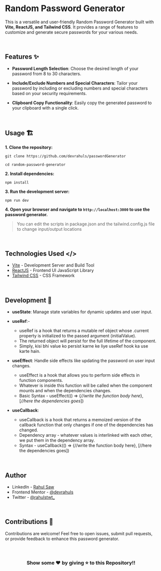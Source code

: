
#  Random Password Generator

This is a versatile and user-friendly Random Password Generator built with **Vite, ReactJS, and Tailwind CSS**. It provides a range of features to customize and generate secure passwords for your various needs.

<br/>

## Features ✨

-   **Password Length Selection**: Choose the desired length of your password from 8 to 30 characters.
    
-   **Include/Exclude Numbers and Special Characters**: Tailor your password by including or excluding numbers and special characters based on your security requirements.
    
-   **Clipboard Copy Functionality**: Easily copy the generated password to your clipboard with a single click.

<br/>

## Usage 🏗️

**1.  Clone the repository:**

```
git clone https://github.com/devrahuls/passwordGenerator
```
```
cd random-password-generator
``` 
    
**2.  Install dependencies:**
 ```
 npm install
 ``` 
    
**3.  Run the development server:**
 ```
 npm run dev
 ``` 
    
**4.  Open your browser and navigate to `http://localhost:3000` to use the password generator.**

>You can edit the scripts in package.json and the tailwind.config.js file to change input/output locations

<br/>

## Technologies Used </>
-   [Vite](https://vitejs.dev/) - Development Server and Build Tool
-   [ReactJS](https://reactjs.org/) - Frontend UI JavaScript Library
-   [Tailwind CSS](https://tailwindcss.com/) - CSS Framework

<br/>

## Development 🚀

-   **useState**: Manage state variables for dynamic updates and user input.

-   **useRef**:- 
	- useRef is a hook that returns a mutable ref object whose .current property is initialized to the passed argument (initialValue). 
	 - The returned object will persist for the full lifetime of the component. 
	 - Simply, kisi bhi value ko persist karne ke liye useRef hook ka use karte hain.

-   **useEffect**: Handle side effects like updating the password on user input changes.
	- useEffect is a hook that allows you to perform side effects in function components.
	 - Whatever is inside this function will be called when the component mounts and when the dependencies changes.
	- Basic Syntax - useEffect(() => {*//write the function body here*}, [*//here the dependencies goes*])

-   **useCallback**: 
	- useCallback is a hook that returns a memoized version of the callback function that only changes if one of the dependencies has changed.
	- Dependency array - whatever values is interlinked with each other, we put them in the dependency array.
	- Syntax - useCallback(() => {//write the function body here}, [//here the dependencies goes])

<br/>

## Author

- LinkedIn - [Rahul Saw](https://www.linkedin.com/in/rahulslnk/)
- Frontend Mentor - [@devrahuls](https://www.frontendmentor.io/profile/devrahuls)
- Twitter - [@rahulstwt_](https://twitter.com/rahulstwt_)

<br/>

## Contributions 🤝

Contributions are welcome! Feel free to open issues, submit pull requests, or provide feedback to enhance this password generator.

<br/>

## <h3 align="center">Show some ❤️ by giving ⭐ to this Repository!!</h3>

